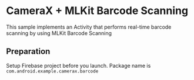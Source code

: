# CameraX + MLKit Barcode Scanning
This sample implements an Activity that performs real-time barcode scanning by using MLKit Barcode Scanning

## Preparation
Setup Firebase project before you launch.
Package name is `com.android.example.camerax.barcode`
